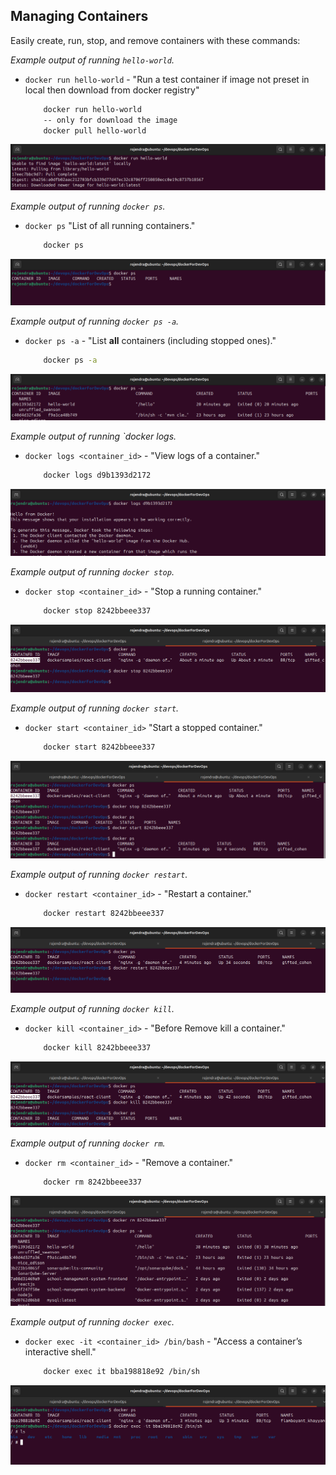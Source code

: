  
## Managing Containers
Easily create, run, stop, and remove containers with these commands:

*Example output of running `hello-world`.*
   - `docker run hello-world`  - "Run a test container if image not preset in local then download from docker registry"
        ```bash
            docker run hello-world
            -- only for download the image
            docker pull hello-world
        ```
   ![Docker Run Screenshot](../assets/manage/Screenshot1.png)  
    

*Example output of running `docker ps`.*
   - `docker ps`   "List of all running containers."
        ```bash
            docker ps
        ```
   ![Docker Run Screenshot2](../assets/manage/Screenshot2.png)  
    

*Example output of running `docker ps -a`.*
   - `docker ps -a` - "List **all** containers (including stopped ones)."
        ```bash
            docker ps -a
        ```
   ![Docker Run Screenshot3](../assets/manage/Screenshot3.png)  
    

*Example output of running `docker logs.*
  - `docker logs <container_id>` - "View logs of a container."
    ```bash
        docker logs d9b1393d2172
    ```
  ![Docker Run Screenshot4](../assets/manage/Screenshot4.png)  



*Example output of running `docker stop`.*
   - `docker stop <container_id>` - "Stop a running container."
        ```bash
            docker stop 8242bbeee337
        ```
   ![Docker Run Screenshot5](../assets/manage/Screenshot5.png)  


*Example output of running `docker start`.*
   - `docker start <container_id>` "Start a stopped container."
        ```bash
            docker start 8242bbeee337
        ```
   ![Docker Run Screenshot6](../assets/manage/Screenshot6.png)  
  

*Example output of running `docker restart`.*
   - `docker restart <container_id>`  - "Restart a container."
        ```bash
            docker restart 8242bbeee337
        ```
   ![Docker Run Screenshot7](../assets/manage/Screenshot7.png)  
    

*Example output of running `docker kill`.*
  - `docker kill <container_id>`  - "Before Remove kill a container."
    ```bash
        docker kill 8242bbeee337
    ```
  ![Docker Run Screenshot8](../assets/manage/Screenshot8.png)  
  
*Example output of running `docker rm`.*
   - `docker rm <container_id>`  - "Remove a container."
        ```bash
            docker rm 8242bbeee337
        ```
   ![Docker Run Screenshot9](../assets/manage/Screenshot9.png)  
    

*Example output of running `docker exec`.*
   - `docker exec -it <container_id> /bin/bash` - "Access a container’s interactive shell."
        ```bash
            docker exec it bba198818e92 /bin/sh
        ```
   ![Docker Run Screenshot10](../assets/manage/Screenshot10.png)  
    

